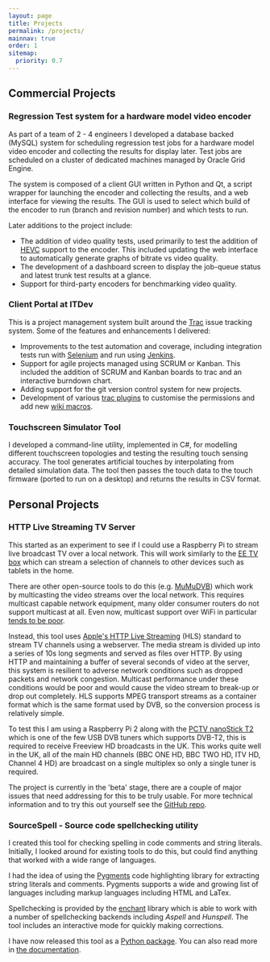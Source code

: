 ```yaml
---
layout: page
title: Projects
permalink: /projects/
mainnav: true
order: 1
sitemap:
  priority: 0.7
---
```


## Commercial Projects

### Regression Test system for a hardware model video encoder

As part of a team of 2 - 4 engineers I developed a database backed (MySQL) system for scheduling regression test jobs for a hardware model video encoder and collecting the results for display later. Test jobs are scheduled on a cluster of dedicated machines managed by Oracle Grid Engine.

The system is composed of a client GUI written in Python and Qt, a script wrapper for launching the encoder and collecting the results, and a web interface for viewing the results. The GUI is used to select which build of the encoder to run (branch and revision number) and which tests to run.

Later additions to the project include:

- The addition of video quality tests, used primarily to test the addition of [HEVC](https://en.wikipedia.org/wiki/High_Efficiency_Video_Coding) support to the encoder. This included updating the web interface to automatically generate graphs of bitrate vs video quality.
- The development of a dashboard screen to display the job-queue status and latest trunk test results at a glance.
- Support for third-party encoders for benchmarking video quality.

### Client Portal at ITDev

This is a project management system built around the [Trac](https://trac.edgewall.org/) issue tracking system. Some of the features and enhancements I delivered:

- Improvements to the test automation and coverage, including integration tests run with [Selenium](http://www.seleniumhq.org/) and run using [Jenkins](https://jenkins.io/).
- Support for agile projects managed using SCRUM or Kanban. This included the addition of SCRUM and Kanban boards to trac and an interactive burndown chart.
- Adding support for the git version control system for new projects.
- Development of various [trac plugins](https://trac.edgewall.org/wiki/TracPlugins) to customise the permissions and add new [wiki macros](https://trac.edgewall.org/wiki/WikiMacros).

### Touchscreen Simulator Tool

I developed a command-line utility, implemented in C#, for modelling different touchscreen topologies and testing the resulting touch sensing accuracy.
The tool generates artificial touches by interpolating from detailed simulation data. The tool then passes the touch data to the
touch firmware (ported to run on a desktop) and returns the results in CSV format.

## Personal Projects

### HTTP Live Streaming TV Server

This started as an experiment to see if I could use a Raspberry Pi to stream live broadcast TV over a local network. This will work similarly to the [EE TV box](https://broadband.ee.co.uk/ee-tv/ee-tv-features) which can stream a selection of channels to other devices such as tablets in the home.

There are other open-source tools to do this (e.g. [MuMuDVB](http://www.mumudvb.net/)) which work by multicasting the video streams over the local network. This requires multicast capable network equipment, many older consumer routers do not support multicast at all. Even now, multicast support over WiFi in particular [tends to be poor](http://superuser.com/questions/730288/why-do-some-wifi-routers-block-multicast-packets-going-from-wired-to-wireless).

Instead, this tool uses [Apple's HTTP Live Streaming](https://developer.apple.com/streaming/)  (HLS) standard to stream TV channels using a webserver. The media stream is divided up into a series of 10s long segments and served as files over HTTP. By using HTTP and maintaining a buffer of several seconds of video at the server, this system is resilient to adverse network conditions such as dropped packets and network congestion. Multicast performance under these conditions would be poor and would cause the video stream to break-up or drop out completely. HLS supports MPEG transport streams as a container format which is the same format used by DVB, so the conversion process is relatively simple.

To test this I am using a Raspberry Pi 2 along with the [PCTV nanoStick T2](http://www.pctvsystems.com/Products/ProductsEuropeAsia/DVBTT2products/PCTVnanoStickT2/tabid/248/language/en-GB/Default.aspx) which is one of the few USB DVB tuners which supports DVB-T2, this is required to receive Freeview HD broadcasts in the UK. This works quite well in the UK, all of the main HD channels (BBC ONE HD, BBC TWO HD, ITV HD, Channel 4 HD) are broadcast on a single multiplex so only a single tuner is required.

The project is currently in the 'beta' stage, there are a couple of major issues that need addressing for this to be truly usable. For more technical information and to try this out yourself see the [GitHub repo](https://github.com/s-knibbs/dvb2hls).

### SourceSpell - Source code spellchecking utility

I created this tool for checking spelling in code comments and string literals. Initially, I looked around for existing tools
to do this, but could find anything that worked with a wide range of languages.

I had the idea of using the [Pygments](http://pygments.org/) code highlighting library for extracting string literals and comments. Pygments supports a wide and growing list of languages including
markup languages including HTML and LaTex.

Spellchecking is provided by the [enchant](http://pythonhosted.org/pyenchant/) library which is able to work with a number of spellchecking
backends including *Aspell* and *Hunspell*. The tool includes an interactive mode for quickly making corrections.

I have now released this tool as a [Python package](https://pypi.python.org/pypi/SourceSpell/1.1).
You can also read more in [the documentation](https://s-knibbs.github.io/sourcespell/).

